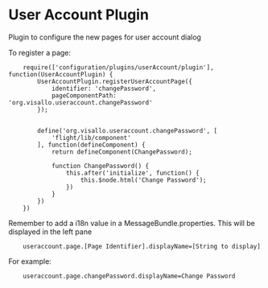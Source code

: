 
User Account Plugin
=====================

Plugin to configure the new pages for user account dialog

To register a page:

        require(['configuration/plugins/userAccount/plugin'], function(UserAccountPlugin) {
            UserAccountPlugin.registerUserAccountPage({
                identifier: 'changePassword',
                pageComponentPath: 'org.visallo.useraccount.changePassword'
            });


            define('org.visallo.useraccount.changePassword', [
                'flight/lib/component'
            ], function(defineComponent) {
                return defineComponent(ChangePassword);

                function ChangePassword() {
                    this.after('initialize', function() {
                        this.$node.html('Change Password');
                    })
                }
            })
        })

Remember to add a i18n value in a MessageBundle.properties. This will be displayed in the left pane

        useraccount.page.[Page Identifier].displayName=[String to display]

For example:

        useraccount.page.changePassword.displayName=Change Password

